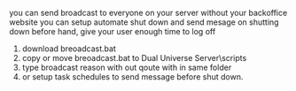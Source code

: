 you can send broadcast to everyone on your server without your backoffice website
you can setup automate shut down and send mesage on shutting down before hand, give your user enough time to log off

1. download breoadcast.bat
2. copy or move breoadcast.bat to Dual Universe Server\scripts
3. type broadcast reason with out qoute with in same folder
4. or setup task schedules to send message before shut down.
